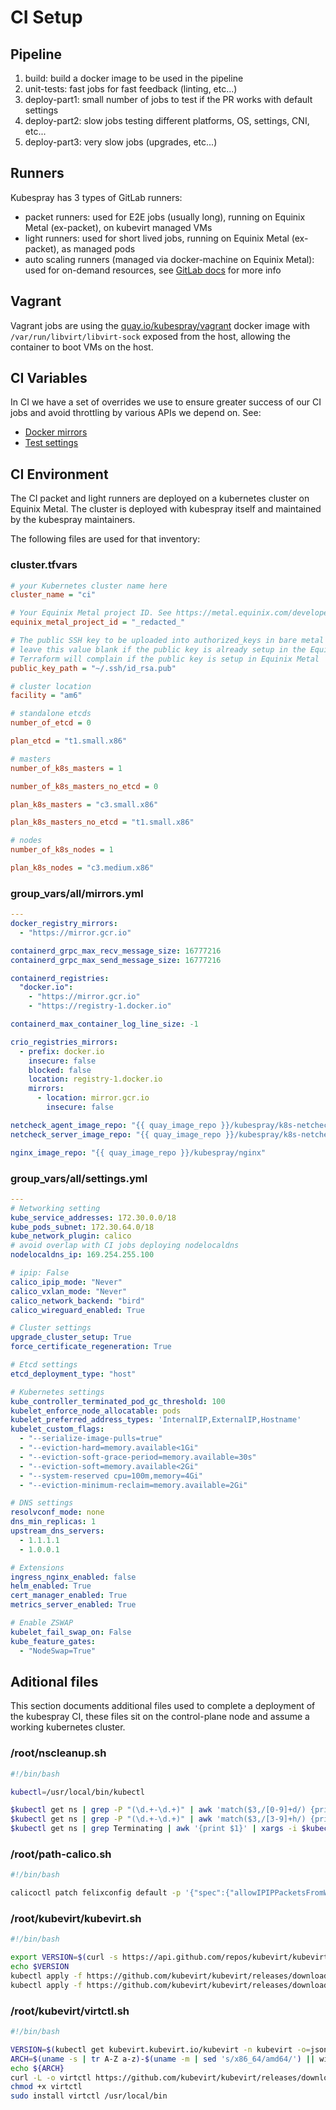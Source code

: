 # CI Setup

## Pipeline

1. build: build a docker image to be used in the pipeline
2. unit-tests: fast jobs for fast feedback (linting, etc...)
3. deploy-part1: small number of jobs to test if the PR works with default settings
4. deploy-part2: slow jobs testing different platforms, OS, settings, CNI, etc...
5. deploy-part3: very slow jobs (upgrades, etc...)

## Runners

Kubespray has 3 types of GitLab runners:

- packet runners: used for E2E jobs (usually long), running on Equinix Metal (ex-packet), on kubevirt managed VMs
- light runners: used for short lived jobs, running on Equinix Metal (ex-packet), as managed pods
- auto scaling runners (managed via docker-machine on Equinix Metal): used for on-demand resources, see [GitLab docs](https://docs.gitlab.com/runner/configuration/autoscale.html) for more info

## Vagrant

Vagrant jobs are using the [quay.io/kubespray/vagrant](/test-infra/vagrant-docker/Dockerfile) docker image with `/var/run/libvirt/libvirt-sock` exposed from the host, allowing the container to boot VMs on the host.

## CI Variables

In CI we have a set of overrides we use to ensure greater success of our CI jobs and avoid throttling by various APIs we depend on. See:

- [Docker mirrors](/tests/common/_docker_hub_registry_mirror.yml)
- [Test settings](/tests/common/_kubespray_test_settings.yml)

## CI Environment

The CI packet and light runners are deployed on a kubernetes cluster on Equinix Metal. The cluster is deployed with kubespray itself and maintained by the kubespray maintainers.

The following files are used for that inventory:

### cluster.tfvars

```ini
# your Kubernetes cluster name here
cluster_name = "ci"

# Your Equinix Metal project ID. See https://metal.equinix.com/developers/docs/accounts/
equinix_metal_project_id = "_redacted_"

# The public SSH key to be uploaded into authorized_keys in bare metal Equinix Metal nodes provisioned
# leave this value blank if the public key is already setup in the Equinix Metal project
# Terraform will complain if the public key is setup in Equinix Metal
public_key_path = "~/.ssh/id_rsa.pub"

# cluster location
facility = "am6"

# standalone etcds
number_of_etcd = 0

plan_etcd = "t1.small.x86"

# masters
number_of_k8s_masters = 1

number_of_k8s_masters_no_etcd = 0

plan_k8s_masters = "c3.small.x86"

plan_k8s_masters_no_etcd = "t1.small.x86"

# nodes
number_of_k8s_nodes = 1

plan_k8s_nodes = "c3.medium.x86"
```

### group_vars/all/mirrors.yml

```yaml
---
docker_registry_mirrors:
  - "https://mirror.gcr.io"

containerd_grpc_max_recv_message_size: 16777216
containerd_grpc_max_send_message_size: 16777216

containerd_registries:
  "docker.io":
    - "https://mirror.gcr.io"
    - "https://registry-1.docker.io"

containerd_max_container_log_line_size: -1

crio_registries_mirrors:
  - prefix: docker.io
    insecure: false
    blocked: false
    location: registry-1.docker.io
    mirrors:
      - location: mirror.gcr.io
        insecure: false

netcheck_agent_image_repo: "{{ quay_image_repo }}/kubespray/k8s-netchecker-agent"
netcheck_server_image_repo: "{{ quay_image_repo }}/kubespray/k8s-netchecker-server"

nginx_image_repo: "{{ quay_image_repo }}/kubespray/nginx"
```

### group_vars/all/settings.yml

```yaml
---
# Networking setting
kube_service_addresses: 172.30.0.0/18
kube_pods_subnet: 172.30.64.0/18
kube_network_plugin: calico
# avoid overlap with CI jobs deploying nodelocaldns
nodelocaldns_ip: 169.254.255.100

# ipip: False
calico_ipip_mode: "Never"
calico_vxlan_mode: "Never"
calico_network_backend: "bird"
calico_wireguard_enabled: True

# Cluster settings
upgrade_cluster_setup: True
force_certificate_regeneration: True

# Etcd settings
etcd_deployment_type: "host"

# Kubernetes settings
kube_controller_terminated_pod_gc_threshold: 100
kubelet_enforce_node_allocatable: pods
kubelet_preferred_address_types: 'InternalIP,ExternalIP,Hostname'
kubelet_custom_flags:
  - "--serialize-image-pulls=true"
  - "--eviction-hard=memory.available<1Gi"
  - "--eviction-soft-grace-period=memory.available=30s"
  - "--eviction-soft=memory.available<2Gi"
  - "--system-reserved cpu=100m,memory=4Gi"
  - "--eviction-minimum-reclaim=memory.available=2Gi"

# DNS settings
resolvconf_mode: none
dns_min_replicas: 1
upstream_dns_servers:
  - 1.1.1.1
  - 1.0.0.1

# Extensions
ingress_nginx_enabled: false
helm_enabled: True
cert_manager_enabled: True
metrics_server_enabled: True

# Enable ZSWAP
kubelet_fail_swap_on: False
kube_feature_gates:
  - "NodeSwap=True"
```

## Aditional files

This section documents additional files used to complete a deployment of the kubespray CI, these files sit on the control-plane node and assume a working kubernetes cluster.

### /root/nscleanup.sh

```bash
#!/bin/bash

kubectl=/usr/local/bin/kubectl

$kubectl get ns | grep -P "(\d.+-\d.+)" | awk 'match($3,/[0-9]+d/) {print $1}' | xargs -r $kubectl delete ns
$kubectl get ns | grep -P "(\d.+-\d.+)" | awk 'match($3,/[3-9]+h/) {print $1}' | xargs -r $kubectl delete ns
$kubectl get ns | grep Terminating | awk '{print $1}' | xargs -i $kubectl delete vmi/instance-1 vmi/instance-0 vmi/instance-2 -n {} --force --grace-period=0 &
```

### /root/path-calico.sh

```bash
#!/bin/bash

calicoctl patch felixconfig default -p '{"spec":{"allowIPIPPacketsFromWorkloads":true, "allowVXLANPacketsFromWorkloads": true}}'
```

### /root/kubevirt/kubevirt.sh

```bash
#!/bin/bash

export VERSION=$(curl -s https://api.github.com/repos/kubevirt/kubevirt/releases | grep tag_name | grep -v -- '-rc' | sort -r | head -1 | awk -F': ' '{print $2}' | sed 's/,//' | xargs)
echo $VERSION
kubectl apply -f https://github.com/kubevirt/kubevirt/releases/download/${VERSION}/kubevirt-operator.yaml
kubectl apply -f https://github.com/kubevirt/kubevirt/releases/download/${VERSION}/kubevirt-cr.yaml
```

### /root/kubevirt/virtctl.sh

```bash
#!/bin/bash

VERSION=$(kubectl get kubevirt.kubevirt.io/kubevirt -n kubevirt -o=jsonpath="{.status.observedKubeVirtVersion}")
ARCH=$(uname -s | tr A-Z a-z)-$(uname -m | sed 's/x86_64/amd64/') || windows-amd64.exe
echo ${ARCH}
curl -L -o virtctl https://github.com/kubevirt/kubevirt/releases/download/${VERSION}/virtctl-${VERSION}-${ARCH}
chmod +x virtctl
sudo install virtctl /usr/local/bin
```
